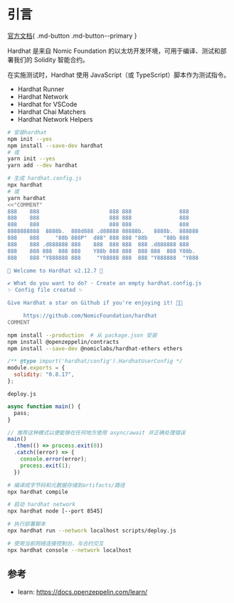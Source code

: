 # 引言

[官方文档](https://hardhat.org/docs){ .md-button .md-button--primary }

Hardhat 是来自 Nomic Foundation 的以太坊开发环境，可用于编译、测试和部署我们的 Solidity 智能合约。

在实施测试时，Hardhat 使用 JavaScript（或 TypeScript）脚本作为测试指令。

- Hardhat Runner
- Hardhat Network
- Hardhat for VSCode
- Hardhat Chai Matchers
- Hardhat Network Helpers

```bash
# 安装hardhat
npm init --yes
npm install --save-dev hardhat
# 或
yarn init --yes
yarn add --dev hardhat

# 生成 hardhat.config.js
npx hardhat
# 或
yarn hardhat
<<"COMMENT"
888    888                      888 888               888
888    888                      888 888               888
888    888                      888 888               888
8888888888  8888b.  888d888 .d88888 88888b.   8888b.  888888
888    888     "88b 888P"  d88" 888 888 "88b     "88b 888
888    888 .d888888 888    888  888 888  888 .d888888 888
888    888 888  888 888    Y88b 888 888  888 888  888 Y88b.
888    888 "Y888888 888     "Y88888 888  888 "Y888888  "Y888

👷 Welcome to Hardhat v2.12.7 👷‍

✔ What do you want to do? · Create an empty hardhat.config.js
✨ Config file created ✨

Give Hardhat a star on Github if you're enjoying it! 💞✨

     https://github.com/NomicFoundation/hardhat
COMMENT

npm install --production  # 从 package.json 安装
npm install @openzeppelin/contracts
npm install --save-dev @nomiclabs/hardhat-ethers ethers
```

```js
/** @type import('hardhat/config').HardhatUserConfig */
module.exports = {
  solidity: "0.8.17",
};
```

`deploy.js`

```js
async function main() {
  pass;
}

// 推荐这种模式以便能够在任何地方使用 async/await 并正确处理错误
main()
  .then(() => process.exit(0))
  .catch((error) => {
    console.error(error);
    process.exit(1);
  })
```

```bash
# 编译成字节码和元数据存储到artifacts/路径
npx hardhat compile

# 启动 hardhat network
npx hardhat node [--port 8545]

# 执行部署脚本
npx hardhat run --network localhost scripts/deploy.js

# 使用当前网络连接控制台，与合约交互
npx hardhat console --network localhost
```

## 参考

- learn: <https://docs.openzeppelin.com/learn/>
